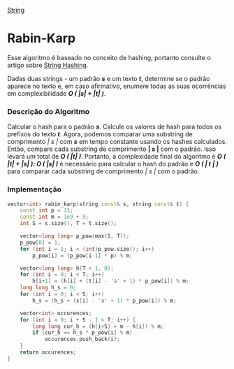 [String]

#  Rabin-Karp 

Esse algoritmo é baseado no conceito de hashing, portanto consulte o artigo sobre [String Hashing].

Dadas duas strings - um padrão ***s*** e um texto ***t***, determine se o padrão aparece no texto e, em caso afirmativo, enumere todas as suas ocorrências em complexibilidade ***O ( |s| + |t| )***.

### Descrição do Algoritmo

Calcular o hash para o padrão ***s***. Calcule os valores de hash para todos os prefixos do texto ***t***. Agora, podemos comparar uma substring de comprimento *| s |* com ***s*** em tempo constante usando os hashes calculados. Então, compare cada substring de comprimento **| s |** com o padrão. Isso levará um total de ***O ( |t| )***. Portanto, a complexidade final do algoritmo é ***O ( |t| + |s| ): O ( |s| )*** é necessário para calcular o hash do padrão e ***O ( | t | )*** para comparar cada substring de comprimento *| s |* com o padrão.

### Implementação

````cpp
vector<int> rabin_karp(string const& s, string const& t) {
    const int p = 31; 
    const int m = 1e9 + 9;
    int S = s.size(), T = t.size();

    vector<long long> p_pow(max(S, T)); 
    p_pow[0] = 1; 
    for (int i = 1; i < (int)p_pow.size(); i++) 
        p_pow[i] = (p_pow[i-1] * p) % m;

    vector<long long> h(T + 1, 0); 
    for (int i = 0; i < T; i++)
        h[i+1] = (h[i] + (t[i] - 'a' + 1) * p_pow[i]) % m; 
    long long h_s = 0; 
    for (int i = 0; i < S; i++) 
        h_s = (h_s + (s[i] - 'a' + 1) * p_pow[i]) % m; 

    vector<int> occurences;
    for (int i = 0; i + S - 1 < T; i++) { 
        long long cur_h = (h[i+S] + m - h[i]) % m; 
        if (cur_h == h_s * p_pow[i] % m)
            occurences.push_back(i);
    }
    return occurences;
}
````

[String]: https://github.com/alexistoigo/lab/blob/master/Processamento%20de%20String/main.md
[String Hashing]: todo